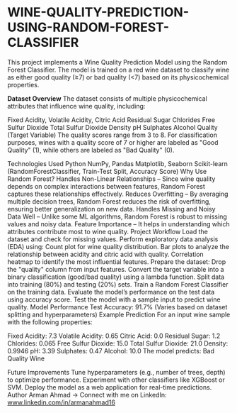 # WINE-QUALITY-PREDICTION-USING-RANDOM-FOREST-CLASSIFIER

This project implements a Wine Quality Prediction Model using the Random Forest Classifier. The model is trained on a red wine dataset to classify wine as either good quality (≥7) or bad quality (<7) based on its physicochemical properties.

**Dataset Overview**
The dataset consists of multiple physicochemical attributes that influence wine quality, including:

Fixed Acidity,
Volatile Acidity,
Citric Acid
Residual Sugar
Chlorides
Free Sulfur Dioxide
Total Sulfur Dioxide
Density
pH
Sulphates
Alcohol
Quality (Target Variable)
The quality scores range from 3 to 8. For classification purposes, wines with a quality score of 7 or higher are labeled as "Good Quality" (1), while others are labeled as "Bad Quality" (0).

Technologies Used
Python
NumPy, Pandas
Matplotlib, Seaborn
Scikit-learn (RandomForestClassifier, Train-Test Split, Accuracy Score)
Why Use Random Forest?
Handles Non-Linear Relationships – Since wine quality depends on complex interactions between features, Random Forest captures these relationships effectively.
Reduces Overfitting – By averaging multiple decision trees, Random Forest reduces the risk of overfitting, ensuring better generalization on new data.
Handles Missing and Noisy Data Well – Unlike some ML algorithms, Random Forest is robust to missing values and noisy data.
Feature Importance – It helps in understanding which attributes contribute most to wine quality.
Project Workflow
Load the dataset and check for missing values.
Perform exploratory data analysis (EDA) using:
Count plot for wine quality distribution.
Bar plots to analyze the relationship between acidity and citric acid with quality.
Correlation heatmap to identify the most influential features.
Prepare the dataset:
Drop the "quality" column from input features.
Convert the target variable into a binary classification (good/bad quality) using a lambda function.
Split data into training (80%) and testing (20%) sets.
Train a Random Forest Classifier on the training data.
Evaluate the model’s performance on the test data using accuracy score.
Test the model with a sample input to predict wine quality.
Model Performance
Test Accuracy: 91.7% (Varies based on dataset splitting and hyperparameters)
Example Prediction
For an input wine sample with the following properties:

Fixed Acidity: 7.3
Volatile Acidity: 0.65
Citric Acid: 0.0
Residual Sugar: 1.2
Chlorides: 0.065
Free Sulfur Dioxide: 15.0
Total Sulfur Dioxide: 21.0
Density: 0.9946
pH: 3.39
Sulphates: 0.47
Alcohol: 10.0
The model predicts: Bad Quality Wine

Future Improvements
Tune hyperparameters (e.g., number of trees, depth) to optimize performance.
Experiment with other classifiers like XGBoost or SVM.
Deploy the model as a web application for real-time predictions.
Author
Arman Ahmad -> Connect with me on LinkedIn: www.linkedin.com/in/armanahmad16
